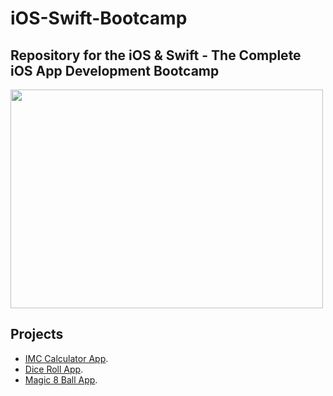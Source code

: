 # iOS-Swift-Bootcamp

## Repository for the iOS &amp; Swift - The Complete iOS App Development Bootcamp

<img src="https://blog.mentores.com.br/wp-content/uploads/2019/01/ios.gif" width="500" height="350" />

## Projects

- <a href="https://github.com/KOKENY97/iOS-Swift-Bootcamp/tree/main/Challenges/challengeIMC">IMC Calculator App</a>. 
- <a href="https://github.com/KOKENY97/iOS-Swift-Bootcamp/tree/main/Projects/Dice-iOS13">Dice Roll App</a>. 
- <a href="https://github.com/KOKENY97/iOS-Swift-Bootcamp/tree/main/Projects/Magic%208%20Ball%20iOS13">Magic 8 Ball App</a>. 
